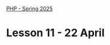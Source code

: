 [PHP - Spring 2025](https://github.com/arturomorarioja-kea/WD_PHP_F25/blob/main/README.md)

# Lesson 11 - 22 April

[--> MVC]: #
[  --> Error.php -> substitute Exception by Throwable]: #
[  --> Create Book model for getAll(). Explain static::]: #
[  --> Implement view and controller for showing all books]: #
[  --> Add book]: #
[  --> Delete book]: #
[  --> Show authors]: #
[  --> Delete authors]: #
[  --> Add authors]: #
[  --> Copy-paste authors into publishers]: #

[- Films REST API(https://github.com/arturomorarioja/php_films_rest_api)]: #
